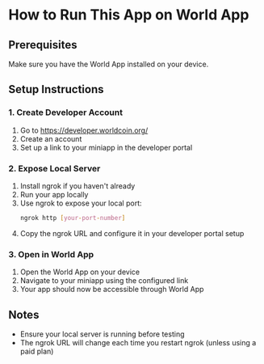 # How to Run This App on World App 

## Prerequisites
Make sure you have the World App installed on your device.

## Setup Instructions

### 1. Create Developer Account
1. Go to https://developer.worldcoin.org/
2. Create an account
3. Set up a link to your miniapp in the developer portal

### 2. Expose Local Server
1. Install ngrok if you haven't already
2. Run your app locally
3. Use ngrok to expose your local port:
    ```bash
    ngrok http [your-port-number]
    ```
4. Copy the ngrok URL and configure it in your developer portal setup

### 3. Open in World App
1. Open the World App on your device
2. Navigate to your miniapp using the configured link
3. Your app should now be accessible through World App

## Notes
- Ensure your local server is running before testing
- The ngrok URL will change each time you restart ngrok (unless using a paid plan)
